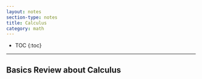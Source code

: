 ```yaml
---
layout: notes
section-type: notes
title: Calculus
category: math
---
```


* TOC
{:toc}
---

## Basics Review about Calculus


